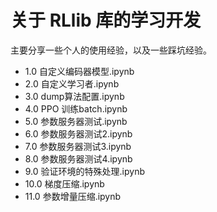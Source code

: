 # 关于 RLlib 库的学习开发 
主要分享一些个人的使用经验，以及一些踩坑经验。

- 1.0 自定义编码器模型.ipynb
- 2.0 自定义学习者.ipynb
- 3.0 dump算法配置.ipynb
- 4.0 PPO 训练batch.ipynb
- 5.0 参数服务器测试.ipynb
- 6.0 参数服务器测试2.ipynb
- 7.0 参数服务器测试3.ipynb
- 8.0 参数服务器测试4.ipynb
- 9.0 验证环境的特殊处理.ipynb
- 10.0 梯度压缩.ipynb
- 11.0 参数增量压缩.ipynb
